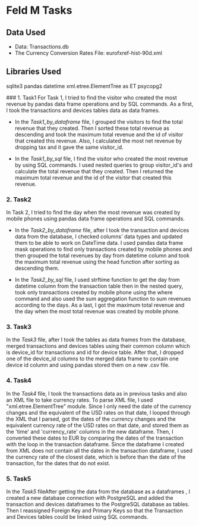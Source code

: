 # Feld M Tasks

## Data Used

-   Data: Transactions.db
-   The Currency Conversion Rates File: eurofxref-hist-90d.xml

## Libraries Used

   sqlite3
   pandas
   datetime
   xml.etree.ElementTree as ET
   psycopg2
 
### 1. Task1
For Task 1, I tried to find the visitor who created the most revenue by pandas data frame operations and by SQL commands.
As a first, I took the transactions and devices tables data as data frames.

- In the *Task1_by_dataframe* file, I grouped the visitors to find the total revenue that they created. Then I sorted these total revenue as descending and took the maximum total revenue and the id of visitor that created this revenue.
Also, I calculated the most net revenue by dropping tax and it gave the same visitor_id.

- In the *Task1_by_sql* file, I find the visitor who created the most revenue by using SQL commands. I used nested queries to group visitor_id's and calculate the total revenue that they created. Then I returned the maximum total revenue and the id of the visitor that created this revenue.

### 2. Task2
In Task 2, I tried to find the day when the most revenue was created by mobile phones using pandas data frame operations and SQL commands.

- In the *Task2_by_dataframe* file, after I took the transaction and devices data from the database, I checked columns' data types and updated them to be able to work on DateTime data. I used pandas data frame mask operations to find only transactions created by mobile phones and then grouped the total revenues by day from datetime column and took the maximum total revenue using the head function after sorting as descending them.

- In the *Task2_by_sql* file, I used strftime function to get the day from datetime column from the transaction table then in the nested query, took only transactions created by mobile phone using the where command and also used the sum aggregation function to sum revenues according to the days. As a last, I got the maximum total revenue and the day when the most total revenue was created by mobile phone.

### 3. Task3

In the *Task3* file, after I took the tables as data frames from the database, merged transactions and devices tables using their common column which is device_id for transactions and id for device table. After that, I dropped one of the device_id columns to the merged data frame to contain one device id column and using pandas stored them on a new .csv file.

### 4. Task4
In the *Task4* file, I took the transactions data as in previous tasks and also an XML file to take currency rates. To parse XML file, I used "xml.etree.ElementTree" module. Since I only need the date of the currency changes and the equivalent of the USD rates on that date, I looped through the XML that I parsed, got the dates of the currency changes and the equivalent currency rate of the USD rates on that date, and stored them as the 'time' and 'currency_rate' columns in the new dataframe. 
Then, I converted these dates to EUR by comparing the dates of the transaction with the loop in the transaction dataframe. Since the dataframe I created from XML does not contain all the dates in the transaction dataframe, I used the currency rate of the closest date, which is before than the date of the transaction, for the dates that do not exist.

### 5. Task5

In the *Task5* fileAfter getting the data from the database as a dataframes , I created a new database connection with PostgreSQL and added the transaction and devices dataframes to the PostgreSQL database as tables. Then I reassigned Foreign Key and Primary Keys so that the Transaction and Devices tables could be linked using SQL commands.
